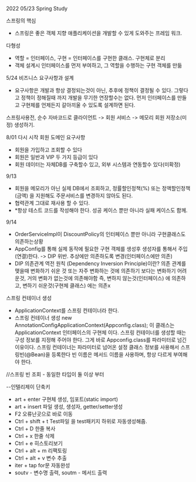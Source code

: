 2022 05/23
 Spring Study

 스프링의 핵심
 - 스프링은 좋은 객체 지향 애플리케이션을 개발할 수 있게 도와주는 프레임 워크.
 
 다형성
 - 역할 = 인터페이스, 구현 = 인터페이스를 구현한 클래스. 구현체로 분리
 - 객체 설계시 인터페이스를 먼저 부여하고, 그 역할을 수행하는 구현 객체를 만듦
 
5/24 
 비즈니스 요구사항과 설계
 - 요구사항은 개발과 항상 결정되는것이 아닌, 추후에 정책이 결정될 수 있다.
   그렇다고 정책이 정해질때 까지 개발을 무기한 연장할수는 없다.
   먼저 인터페이스를 만들고 구현체를 언제든지 갈아끼울 수 있도록 설계하면 된다.
  
  스프링사용전, 순수 자바코드로 클라이언트 -> 회원 서비스 -> 메모리 회원 저장소(미정) 생성하기.
  
 8/01 다시 시작
 회원 도메인 요구사항
- 회원을 가입하고 조회할 수 있다
- 회원은 일반과 VIP 두 가지 등급이 있다
- 회원 데이터는 자체DB를 구축할수 있고, 외부 시스템과 연동할수 있다(미확정)

9/13
- 회원을 메모리가 아닌 실제 DB에서 조회하고, 정률할인정책(%) 또는 정액할인정책(금액) 을 지원해도
  주문서비스를 변경하지 않아도 된다.
- 협력관계 그대로 재사용 할 수 있다.
- *항상 테스트 코드를 작성해야 한다. 성공 케이스 뿐만 아니라 실패 케이스도 함께.

9/14
- OrderServiceImpl이 DiscountPolicy의 인터페이스 뿐만 아니라 구현클래스도 의존하는상황
- AppConfig를 통해 실제 동작에 필요한 구현 객체를 생성후 생성자를 통해서 주입(연결)한다.
  -> DIP 위반. 추상에만 의존하도록 변경(인터페이스에만 의존)
- DIP 의존관계 역전 원칙 (Dependency Inversion Principle)이란?
  의존 관계를 맺을때 변화하기 쉬운 것 또는 자주 변화하는 것에 의존하기 보다는 변화하기 어려운것, 거의 변화가 없는것에 의존해야함
  즉, 변하지 않는것(인터페이스) 에 의존하고, 변하기 쉬운것(구현체 클래스) 에는 의존x
  
 스프링 컨테이너 생성
- ApplicationContext를 스프링 컨테이너라 한다.
- 스프링 컨테이너 생성 new AnnotationConfigApplicationContext(Appconfig.class);
  이 클래스는 ApplicationContext 인터페이스의 구현체 이다.
  스프링 컨테이너를 생성할 때는 구성 정보를 지정해 주어야 한다. 그게 바로 Appconfig.class를 파라미터로 넘긴 이유이다.
  스프링 컨테이너는 파라미터로 넘어온 설정 클래스 정보를 사용해서 스프링빈(@Bean)을 등록한다
  빈 이름은 메서드 이름을 사용하며, 항상 다르게 부여해야 한다.

//스프링 빈 조회 - 동일한 타입이 둘 이상 부터
 
--인텔리제이 단축키
- art + enter 구현체 생성, 임포트(static import)
- art + insert 파일 생성, 생성자, getter/setter생성
- F2 오류난곳으로 바로 이동
- Ctrl + shift + t Test파일 을 test패키지 하위로 자동생성해줌.
- Ctrl + D  한줄 복사
- Ctrl + x  한줄 삭제
- Ctrl + e  히스토리보기
- Ctrl + alt + m 리팩토링
- Ctrl + alt + v 변수 추출
- iter + tap  for문 자동완성
- soutv - 변수명 출력, soutm - 메서드 출력
